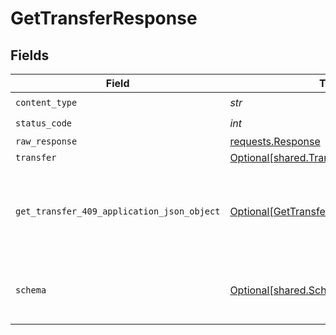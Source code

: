 # GetTransferResponse


## Fields

| Field                                                                                               | Type                                                                                                | Required                                                                                            | Description                                                                                         |
| --------------------------------------------------------------------------------------------------- | --------------------------------------------------------------------------------------------------- | --------------------------------------------------------------------------------------------------- | --------------------------------------------------------------------------------------------------- |
| `content_type`                                                                                      | *str*                                                                                               | :heavy_check_mark:                                                                                  | N/A                                                                                                 |
| `status_code`                                                                                       | *int*                                                                                               | :heavy_check_mark:                                                                                  | N/A                                                                                                 |
| `raw_response`                                                                                      | [requests.Response](https://requests.readthedocs.io/en/latest/api/#requests.Response)               | :heavy_minus_sign:                                                                                  | N/A                                                                                                 |
| `transfer`                                                                                          | [Optional[shared.Transfer]](../../models/shared/transfer.md)                                        | :heavy_minus_sign:                                                                                  | Success                                                                                             |
| `get_transfer_409_application_json_object`                                                          | [Optional[GetTransfer409ApplicationJSON]](../../models/operations/gettransfer409applicationjson.md) | :heavy_minus_sign:                                                                                  | The data type's dataset has not been requested or is still syncing.                                 |
| `schema`                                                                                            | [Optional[shared.Schema]](../../models/shared/schema.md)                                            | :heavy_minus_sign:                                                                                  | Your API request was not properly authorized.                                                       |